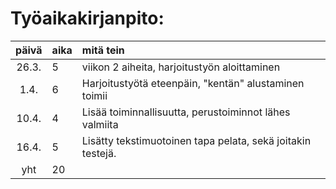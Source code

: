 # Työaikakirjanpito: 
| päivä | aika | mitä tein |
| :----:|:-----| :-----|
| 26.3. | 5    | viikon 2 aiheita, harjoitustyön aloittaminen |
| 1.4.  | 6    | Harjoitustyötä eteenpäin, "kentän" alustaminen toimii |
| 10.4. | 4    | Lisää toiminnallisuutta, perustoiminnot lähes valmiita |
| 16.4. | 5    | Lisätty tekstimuotoinen tapa pelata, sekä joitakin testejä. |
| yht   | 20   | |
